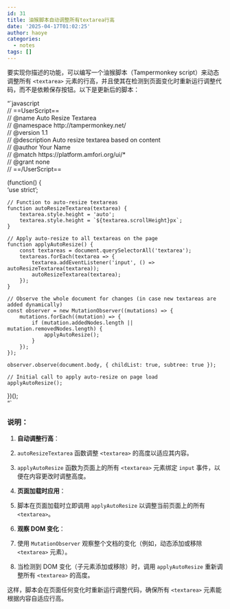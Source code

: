```yaml
---
id: 31
title: 油猴脚本自动调整所有textarea行高
date: '2025-04-17T01:02:25'
author: haoye
categories:
  - notes
tags: []
---
```


要实现你描述的功能，可以编写一个油猴脚本（Tampermonkey script）来动态调整所有 `<textarea>` 元素的行高，并且使其在检测到页面变化时重新运行调整代码，而不是依赖保存按钮。以下是更新后的脚本：

“\`javascript\
// ==UserScript==\
// @name Auto Resize Textarea\
// @namespace http\://tampermonkey.net/\
// @version 1.1\
// @description Auto resize textarea based on content\
// @author Your Name\
// @match https\://platform.amfori.org/ui/\*\
// @grant none\
// ==/UserScript==

(function() {\
‘use strict’;

```
// Function to auto-resize textareas
function autoResizeTextarea(textarea) {
    textarea.style.height = 'auto';
    textarea.style.height = `${textarea.scrollHeight}px`;
}

// Apply auto-resize to all textareas on the page
function applyAutoResize() {
    const textareas = document.querySelectorAll('textarea');
    textareas.forEach(textarea => {
        textarea.addEventListener('input', () => autoResizeTextarea(textarea));
        autoResizeTextarea(textarea);
    });
}

// Observe the whole document for changes (in case new textareas are added dynamically)
const observer = new MutationObserver((mutations) => {
    mutations.forEach((mutation) => {
        if (mutation.addedNodes.length || mutation.removedNodes.length) {
            applyAutoResize();
        }
    });
});

observer.observe(document.body, { childList: true, subtree: true });

// Initial call to apply auto-resize on page load
applyAutoResize();
```

})();\
“\`

### 说明：

1. **自动调整行高**：

2. `autoResizeTextarea` 函数调整 `<textarea>` 的高度以适应其内容。

3. `applyAutoResize` 函数为页面上的所有 `<textarea>` 元素绑定 `input` 事件，以便在内容更改时调整高度。

4. **页面加载时应用**：

5. 脚本在页面加载时立即调用 `applyAutoResize` 以调整当前页面上的所有 `<textarea>`。

6. **观察 DOM 变化**：

7. 使用 `MutationObserver` 观察整个文档的变化（例如，动态添加或移除 `<textarea>` 元素）。

8. 当检测到 DOM 变化（子元素添加或移除）时，调用 `applyAutoResize` 重新调整所有 `<textarea>` 的高度。

这样，脚本会在页面任何变化时重新运行调整代码，确保所有 `<textarea>` 元素能根据内容自适应行高。
